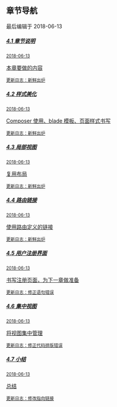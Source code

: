 <div class="container-fluid">
    <div class="card card-cascade">
        <div class="view gradient-card-header indigo">
            <h2 class="h2-responsive">章节导航</h2>
            <p>最后编辑于 2018-06-13</p>
        </div>
        <div class="card-body">
            <div class="list-group">
                <a href="https://www.kancloud.cn/inbuff/thinkphp/507688" rel="noopener noreferrer" class="list-group-item list-group-item-action flex-column align-items-start active">
                    <div class="d-flex w-100 justify-content-between">
                    <h5 class="mb-1">4.1 章节说明</h5>
                    <small>2018-06-13</small>
                    </div>
                    <p class="mb-1">本章要做的内容</p>
                    <small class="text-muted white-text">更新日志：新鲜出炉</small>
                </a>
                <a href="https://www.kancloud.cn/inbuff/thinkphp/507689" rel="noopener noreferrer" class="list-group-item list-group-item-action flex-column align-items-start ">
                    <div class="d-flex w-100 justify-content-between">
                    <h5 class="mb-1">4.2 样式美化</h5>
                    <small>2018-06-13</small>
                    </div>
                    <p class="mb-1">Composer 使用、blade 模板、页面样式书写</p>
                    <small class="text-muted">更新日志：新鲜出炉</small>
                </a>
                <a href="https://www.kancloud.cn/inbuff/thinkphp/507690" rel="noopener noreferrer" class="list-group-item list-group-item-action flex-column align-items-start ">
                    <div class="d-flex w-100 justify-content-between">
                    <h5 class="mb-1">4.3 局部视图</h5>
                    <small>2018-06-13</small>
                    </div>
                    <p class="mb-1">复用布局</p>
                    <small class="text-muted">更新日志：新鲜出炉</small>
                </a>
                <a href="https://www.kancloud.cn/inbuff/thinkphp/507691" rel="noopener noreferrer" class="list-group-item list-group-item-action flex-column align-items-start ">
                    <div class="d-flex w-100 justify-content-between">
                    <h5 class="mb-1">4.4 路由链接</h5>
                    <small>2018-06-13</small>
                    </div>
                    <p class="mb-1">使用路由定义的链接</p>
                    <small class="text-muted">更新日志：新鲜出炉</small>
                </a>
                <a href="https://www.kancloud.cn/inbuff/thinkphp/507692" rel="noopener noreferrer" class="list-group-item list-group-item-action flex-column align-items-start ">
                    <div class="d-flex w-100 justify-content-between">
                    <h5 class="mb-1">4.5 用户注册界面</h5>
                    <small>2018-06-13</small>
                    </div>
                    <p class="mb-1">书写注册页面，为下一章做准备</p>
                    <small class="text-muted">更新日志：修正语句错误</small>
                </a>
                <a href="https://www.kancloud.cn/inbuff/thinkphp/507693" rel="noopener noreferrer" class="list-group-item list-group-item-action flex-column align-items-start ">
                    <div class="d-flex w-100 justify-content-between">
                    <h5 class="mb-1">4.6 集中视图</h5>
                    <small>2018-06-13</small>
                    </div>
                    <p class="mb-1">将视图集中管理</p>
                    <small class="text-muted">更新日志：修正代码排版错误</small>
                </a>
                <a href="https://www.kancloud.cn/inbuff/thinkphp/516775" rel="noopener noreferrer" class="list-group-item list-group-item-action flex-column align-items-start ">
                    <div class="d-flex w-100 justify-content-between">
                    <h5 class="mb-1">4.7 小结</h5>
                    <small>2018-06-13</small>
                    </div>
                    <p class="mb-1">总结</p>
                    <small class="text-muted">更新日志：修改指向链接</small>
                </a>
            </div>
        </div>
    </div>
</div>